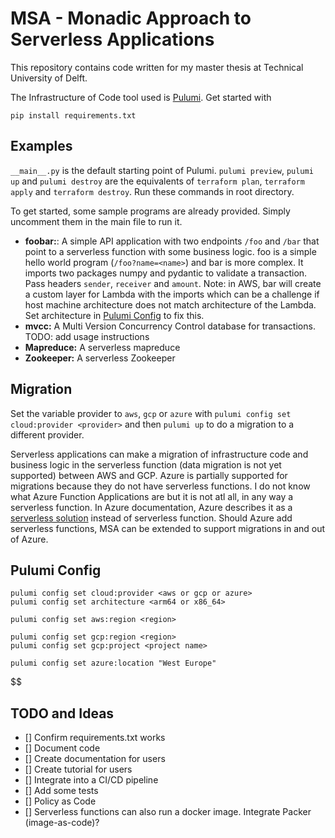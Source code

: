 # MSA - Monadic Approach to Serverless Applications
This repository contains code written for my master thesis at Technical University of Delft.

The Infrastructure of Code tool used is [Pulumi](https://www.pulumi.com/). Get started with
```commandline
pip install requirements.txt
```

## Examples
`__main__.py` is the default starting point of Pulumi. `pulumi preview`, `pulumi up` and `pulumi destroy` are the equivalents of `terraform plan`, `terraform apply` and `terraform destroy`. Run these commands in root directory.

To get started, some sample programs are already provided. Simply uncomment them in the main file to run it.
- **foobar:**: A simple API application with two endpoints `/foo` and `/bar` that point to a serverless function with some business logic. foo is a simple hello world program (`/foo?name=<name>`) and bar is more complex. It imports two packages numpy and pydantic to validate a transaction. Pass headers `sender`, `receiver` and `amount`. Note: in AWS, bar will create a custom layer for Lambda with the imports which can be a challenge if host machine architecture does not match architecture of the Lambda. Set architecture in [Pulumi Config](#Pulumi-Config) to fix this.
- **mvcc:** A Multi Version Concurrency Control database for transactions. TODO: add usage instructions
- **Mapreduce:** A serverless mapreduce
- **Zookeeper:** A serverless Zookeeper

## Migration
Set the variable provider to `aws`, `gcp` or `azure` with `pulumi config set cloud:provider <provider>` and then `pulumi up` to do a migration to a different provider.

Serverless applications can make a migration of infrastructure code and business logic in the serverless function (data migration is not yet supported) between AWS and GCP. Azure is partially supported for migrations because they do not have serverless functions. I do not know what Azure Function Applications are but it is not atl all, in any way a serverless function. In Azure documentation, Azure describes it as a [serverless solution](https://learn.microsoft.com/en-us/azure/azure-functions/functions-overview?pivots=programming-language-csharp) instead of serverless function. Should Azure add serverless functions, MSA can be extended to support migrations in and out of Azure.

## Pulumi Config
```commandline
pulumi config set cloud:provider <aws or gcp or azure>
pulumi config set architecture <arm64 or x86_64>

pulumi config set aws:region <region>

pulumi config set gcp:region <region>
pulumi config set gcp:project <project name>

pulumi config set azure:location "West Europe"
```
$$

## TODO and Ideas
- [] Confirm requirements.txt works
- [] Document code
- [] Create documentation for users
- [] Create tutorial for users
- [] Integrate into a CI/CD pipeline
- [] Add some tests
- [] Policy as Code
- [] Serverless functions can also run a docker image. Integrate Packer (image-as-code)?
